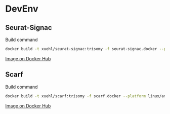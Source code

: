 # DevEnv

## Seurat-Signac
Build command
```bash
docker build -t xuehl/seurat-signac:trisomy -f seurat-signac.docker --platform linux/amd64 .
```

[Image on Docker Hub](https://hub.docker.com/layers/xuehl/seurat-signac/1.0.0/images/sha256-90ed69e42c79d48c8d20a9634ef712a90d1a1d0cee7f638ca1bd1f102bb894ab?context=explore)

## Scarf
Build command
```bash
docker build -t xuehl/scarf:trisomy -f scarf.docker --platform linux/amd64 --no-cache .
```

[Image on Docker Hub]()
